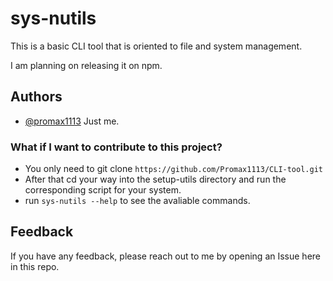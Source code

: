 
# sys-nutils

This is a basic CLI tool that is oriented to file and system management.

I am planning on releasing it on npm.




## Authors

- [@promax1113](https://www.github.com/promax1113) Just me.


### What if I want to contribute to this project?

- You only need to git clone ``https://github.com/Promax1113/CLI-tool.git``
- After that cd your way into the setup-utils directory and run the corresponding script for your system.
- run ``sys-nutils --help`` to see the avaliable commands.


## Feedback

If you have any feedback, please reach out to me by opening an Issue here in this repo.


